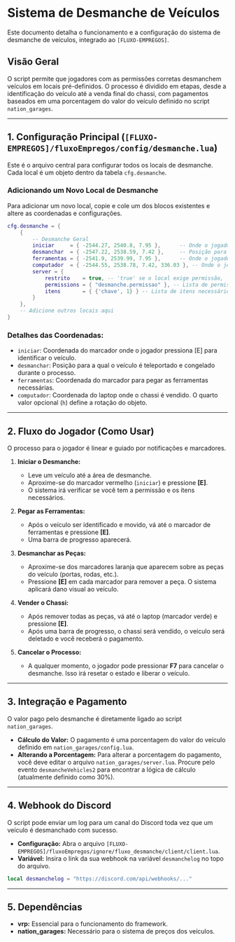 # Sistema de Desmanche de Veículos

Este documento detalha o funcionamento e a configuração do sistema de desmanche de veículos, integrado ao `[FLUXO-EMPREGOS]`.

## Visão Geral

O script permite que jogadores com as permissões corretas desmanchem veículos em locais pré-definidos. O processo é dividido em etapas, desde a identificação do veículo até a venda final do chassi, com pagamentos baseados em uma porcentagem do valor do veículo definido no script `nation_garages`.

---

## 1. Configuração Principal (`[FLUXO-EMPREGOS]/fluxoEmpregos/config/desmanche.lua`)

Este é o arquivo central para configurar todos os locais de desmanche. Cada local é um objeto dentro da tabela `cfg.desmanche`.

### Adicionando um Novo Local de Desmanche

Para adicionar um novo local, copie e cole um dos blocos existentes e altere as coordenadas e configurações.

```lua
cfg.desmanche = {
    {
        -- Desmanche Geral
        iniciar     = { -2544.27, 2540.8, 7.95 },      -- Onde o jogador inicia o processo (blip vermelho)
        desmanchar  = { -2547.22, 2538.59, 7.42 },     -- Posição para onde o veículo é movido para ser desmanchado
        ferramentas = { -2541.9, 2539.99, 7.95 },      -- Onde o jogador pega as ferramentas (blip vermelho)
        computador  = { -2544.55, 2538.78, 7.42, 336.03 }, -- Onde o jogador vende o chassi (laptop, o 4º valor é o heading/rotação)
        server = {
            restrito    = true, -- 'true' se o local exige permissão, 'false' se for aberto a todos
            permissions = { "desmanche.permissao" }, -- Lista de permissões VRP necessárias se restrito = true
            itens       = { {'chave', 1} } -- Lista de itens necessários para iniciar. Formato: { 'nome_do_item', quantidade }
        }
    },
    -- Adicione outros locais aqui
}
```

### Detalhes das Coordenadas:
-   `iniciar`: Coordenada do marcador onde o jogador pressiona [E] para identificar o veículo.
-   `desmanchar`: Posição para a qual o veículo é teleportado e congelado durante o processo.
-   `ferramentas`: Coordenada do marcador para pegar as ferramentas necessárias.
-   `computador`: Coordenada do laptop onde o chassi é vendido. O quarto valor opcional (`h`) define a rotação do objeto.

---

## 2. Fluxo do Jogador (Como Usar)

O processo para o jogador é linear e guiado por notificações e marcadores.

1.  **Iniciar o Desmanche:**
    -   Leve um veículo até a área de desmanche.
    -   Aproxime-se do marcador vermelho (`iniciar`) e pressione **[E]**.
    -   O sistema irá verificar se você tem a permissão e os itens necessários.

2.  **Pegar as Ferramentas:**
    -   Após o veículo ser identificado e movido, vá até o marcador de ferramentas e pressione **[E]**.
    -   Uma barra de progresso aparecerá.

3.  **Desmanchar as Peças:**
    -   Aproxime-se dos marcadores laranja que aparecem sobre as peças do veículo (portas, rodas, etc.).
    -   Pressione **[E]** em cada marcador para remover a peça. O sistema aplicará dano visual ao veículo.

4.  **Vender o Chassi:**
    -   Após remover todas as peças, vá até o laptop (marcador verde) e pressione **[E]**.
    -   Após uma barra de progresso, o chassi será vendido, o veículo será deletado e você receberá o pagamento.

5.  **Cancelar o Processo:**
    -   A qualquer momento, o jogador pode pressionar **F7** para cancelar o desmanche. Isso irá resetar o estado e liberar o veículo.

---

## 3. Integração e Pagamento

O valor pago pelo desmanche é diretamente ligado ao script `nation_garages`.

-   **Cálculo do Valor:** O pagamento é uma porcentagem do valor do veículo definido em `nation_garages/config.lua`.
-   **Alterando a Porcentagem:** Para alterar a porcentagem do pagamento, você deve editar o arquivo `nation_garages/server.lua`. Procure pelo evento `desmancheVehicles2` para encontrar a lógica de cálculo (atualmente definido como 30%).

---

## 4. Webhook do Discord

O script pode enviar um log para um canal do Discord toda vez que um veículo é desmanchado com sucesso.

-   **Configuração:** Abra o arquivo `[FLUXO-EMPREGOS]/fluxoEmpregos/ignore/fluxo_desmanche/client/client.lua`.
-   **Variável:** Insira o link da sua webhook na variável `desmanchelog` no topo do arquivo.

```lua
local desmanchelog = "https://discord.com/api/webhooks/..."
```

---

## 5. Dependências

-   **vrp:** Essencial para o funcionamento do framework.
-   **nation_garages:** Necessário para o sistema de preços dos veículos.
